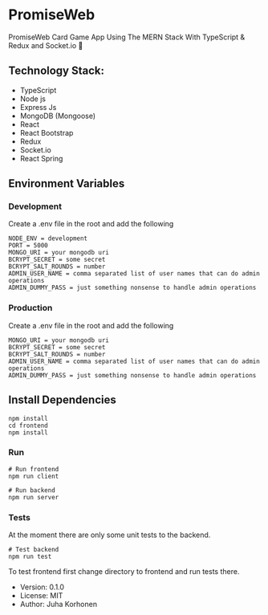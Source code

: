 # PromiseWeb

PromiseWeb Card Game App Using The MERN Stack With TypeScript & Redux and Socket.io 🤩


## Technology Stack:

- TypeScript
- Node js
- Express Js
- MongoDB (Mongoose)
- React
- React Bootstrap
- Redux
- Socket.io
- React Spring

## Environment Variables

### Development

Create a .env file in the root and add the following

```
NODE_ENV = development
PORT = 5000
MONGO_URI = your mongodb uri
BCRYPT_SECRET = some secret
BCRYPT_SALT_ROUNDS = number
ADMIN_USER_NAME = comma separated list of user names that can do admin operations
ADMIN_DUMMY_PASS = just something nonsense to handle admin operations
```

### Production

Create a .env file in the root and add the following

```
MONGO_URI = your mongodb uri
BCRYPT_SECRET = some secret
BCRYPT_SALT_ROUNDS = number
ADMIN_USER_NAME = comma separated list of user names that can do admin operations
ADMIN_DUMMY_PASS = just something nonsense to handle admin operations
```

## Install Dependencies

```
npm install
cd frontend
npm install
```

### Run

```
# Run frontend
npm run client

# Run backend
npm run server
```

### Tests

At the moment there are only some unit tests to the backend.
```
# Test backend
npm run test
```
To test frontend first change directory to frontend and run tests there.

- Version: 0.1.0
- License: MIT
- Author: Juha Korhonen
